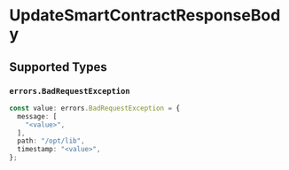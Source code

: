 # UpdateSmartContractResponseBody


## Supported Types

### `errors.BadRequestException`

```typescript
const value: errors.BadRequestException = {
  message: [
    "<value>",
  ],
  path: "/opt/lib",
  timestamp: "<value>",
};
```

